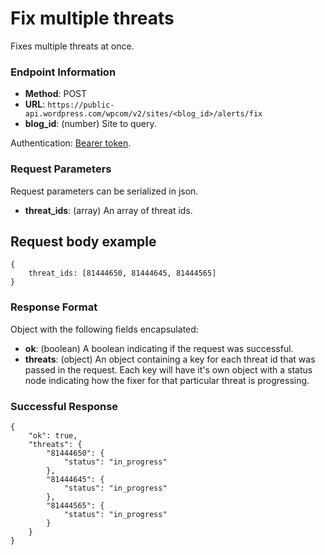 # Fix multiple threats

Fixes multiple threats at once.

### Endpoint Information

- __Method__: POST
- __URL__: `https://public-api.wordpress.com/wpcom/v2/sites/<blog_id>/alerts/fix`
- __blog_id__: (number) Site to query.

Authentication: [Bearer token](/jetpack/reporting-endpoints/README.md).

### Request Parameters

Request parameters can be serialized in json.

- __threat_ids__: (array) An array of threat ids.

## Request body example

```
{
    threat_ids: [81444650, 81444645, 81444565]
}
```

### Response Format

Object with the following fields encapsulated:

- __ok__: (boolean) A boolean indicating if the request was successful.
- __threats__: (object) An object containing a key for each threat id that was passed in the request. Each key will have it's own object with a status node indicating how the fixer for that particular threat is progressing.

### Successful Response

```
{
	"ok": true,
	"threats": {
		"81444650": {
			"status": "in_progress"
		},
		"81444645": {
			"status": "in_progress"
		},
		"81444565": {
			"status": "in_progress"
		}
	}
}
```